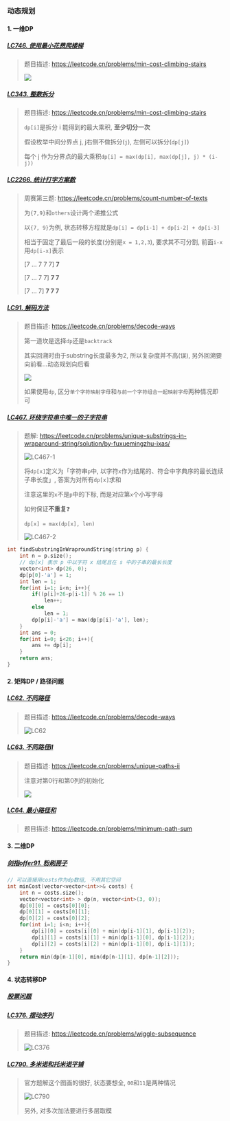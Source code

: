 ### 动态规划

#### 1. 一维DP
##### [LC746. 使用最小花费爬楼梯](/workspace/746.%E4%BD%BF%E7%94%A8%E6%9C%80%E5%B0%8F%E8%8A%B1%E8%B4%B9%E7%88%AC%E6%A5%BC%E6%A2%AF.cpp)

> 题目描述: https://leetcode.cn/problems/min-cost-climbing-stairs
> 
> <img src="https://img-blog.csdnimg.cn/2021010621363669.png">


##### [LC343. 整数拆分](/workspace/343.%E6%95%B4%E6%95%B0%E6%8B%86%E5%88%86.cpp)

> 题目描述: https://leetcode.cn/problems/min-cost-climbing-stairs
> 
> `dp[i]`是拆分 i 能得到的最大乘积, **至少切分一次**
> 
> 假设枚举中间分界点 j, j右侧不做拆分(`j`), 左侧可以拆分(`dp[j]`)
> 
> 每个 j 作为分界点的最大乘积`dp[i] = max(dp[i], max(dp[j], j) * (i-j))`



##### [LC2266. 统计打字方案数](/markdown/LC6058.%20%E7%BB%9F%E8%AE%A1%E6%89%93%E5%AD%97%E6%96%B9%E6%A1%88%E6%95%B0.md)

> 周赛第三题: https://leetcode.cn/problems/count-number-of-texts
>
> 为`{7,9}`和`others`设计两个递推公式
> 
> 以`{7, 9}`为例, 状态转移方程就是`dp[i] = dp[i-1] + dp[i-2] + dp[i-3]`
> 
> 相当于固定了最后一段的长度(分别是`x = 1,2,3`), 要求其不可分割, 前面`i-x`用`dp[i-x]`表示
> 
> [7 ... 7  7  7] **7**
>  
> [7 ... 7  7] **7  7**
> 
> [7 ... 7] **7  7  7**


##### [LC91. 解码方法](/workspace/91.%E8%A7%A3%E7%A0%81%E6%96%B9%E6%B3%95.cpp)

> 题目描述: https://leetcode.cn/problems/decode-ways
> 
> 第一道坎是选择`dp`还是`backtrack`
> 
> 其实回溯时由于substring长度最多为2, 所以复杂度并不高(误), 另外回溯要向前看...动态规划向后看
> 
> <img src="./../appendix/LC91.png">
> 
> 如果使用`dp`, 区分`单个字符映射字母`和`与前一个字符组合一起映射字母`两种情况即可

##### [LC467. 环绕字符串中唯一的子字符串](/workspace/467.%E7%8E%AF%E7%BB%95%E5%AD%97%E7%AC%A6%E4%B8%B2%E4%B8%AD%E5%94%AF%E4%B8%80%E7%9A%84%E5%AD%90%E5%AD%97%E7%AC%A6%E4%B8%B2.cpp)

> 题解: https://leetcode.cn/problems/unique-substrings-in-wraparound-string/solution/by-fuxuemingzhu-ixas/
>
> ![LC467-1](/appendix/LC467.png)
>
> 将`dp[x]`定义为「字符串`p`中, 以字符`x`作为结尾的、符合中字典序的最长连续子串长度」, 答案为对所有`dp[x]`求和
> 
> 注意这里的`x`不是`p`中的下标, 而是对应第`x`个小写字母
> 
> 如何保证**不重复**❓
>
> `dp[x] = max(dp[x], len)`
> 
> ![LC467-2](/appendix/LC467-2.png)

```CPP
int findSubstringInWraproundString(string p) {
    int n = p.size();
    // dp[x] 表示 p 中以字符 x 结尾且在 s 中的子串的最长长度
    vector<int> dp(26, 0);
    dp[p[0]-'a'] = 1;
    int len = 1;
    for(int i=1; i<n; i++){
        if((p[i]+26-p[i-1]) % 26 == 1)
            len++;
        else
            len = 1;
        dp[p[i]-'a'] = max(dp[p[i]-'a'], len);
    }
    int ans = 0;
    for(int i=0; i<26; i++){
        ans += dp[i];
    }
    return ans;
}
```


#### 2. 矩阵DP / 路径问题

##### [LC62. 不同路径](/workspace/62.%E4%B8%8D%E5%90%8C%E8%B7%AF%E5%BE%84.cpp)
> 题目描述: https://leetcode.cn/problems/decode-ways
> 
> ![LC62](/appendix/LC62.png)

##### [LC63. 不同路径II](/workspace/63.%E4%B8%8D%E5%90%8C%E8%B7%AF%E5%BE%84-ii.cpp)

> 题目描述: https://leetcode.cn/problems/unique-paths-ii
> 
> 注意对第0行和第0列的初始化
> 
> <img src="https://img-blog.csdnimg.cn/20210104114513928.png">


##### [LC64. 最小路径和](/workspace/64.%E6%9C%80%E5%B0%8F%E8%B7%AF%E5%BE%84%E5%92%8C.cpp)
> 题目描述: https://leetcode.cn/problems/minimum-path-sum


#### 3. 二维DP

##### [剑指offer91. 粉刷房子](https://leetcode.cn/problems/JEj789/)

```CPP
// 可以直接用costs作为dp数组, 不用其它空间
int minCost(vector<vector<int>>& costs) {
    int n = costs.size();
    vector<vector<int> > dp(n, vector<int>(3, 0));
    dp[0][0] = costs[0][0];
    dp[0][1] = costs[0][1];
    dp[0][2] = costs[0][2];
    for(int i=1; i<n; i++){
        dp[i][0] = costs[i][0] + min(dp[i-1][1], dp[i-1][2]);
        dp[i][1] = costs[i][1] + min(dp[i-1][0], dp[i-1][2]);
        dp[i][2] = costs[i][2] + min(dp[i-1][0], dp[i-1][1]);
    }
    return min(dp[n-1][0], min(dp[n-1][1], dp[n-1][2]));
}
```


#### 4. 状态转移DP

##### [股票问题](/markdown/%E4%B8%93%E9%A2%98%20-%20DP%20-%20%E8%82%A1%E7%A5%A8%E9%97%AE%E9%A2%98.md)


##### [LC376. 摆动序列](/workspace/376.%E6%91%86%E5%8A%A8%E5%BA%8F%E5%88%97.cpp)

> 题目描述: https://leetcode.cn/problems/wiggle-subsequence
> 
> ![LC376](/appendix/LC376.png)


##### [LC790. 多米诺和托米诺平铺](/workspace/790.%E5%A4%9A%E7%B1%B3%E8%AF%BA%E5%92%8C%E6%89%98%E7%B1%B3%E8%AF%BA%E5%B9%B3%E9%93%BA.cpp)

> 官方题解这个图画的很好, 状态要想全, `00`和`11`是两种情况
> 
> ![LC790](/appendix/LC790.png)
> 
> 另外, 对多次加法要进行多层取模
